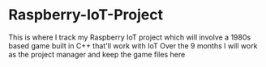 # Raspberry-IoT-Project
This is where I track my Raspberry IoT project which will involve a 1980s based game built in C++ that'll work with IoT
Over the 9 months I will work as the project manager and keep the game files here
